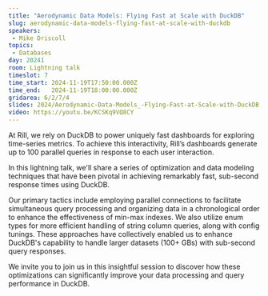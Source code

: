 ```yaml
---
title: "Aerodynamic Data Models: Flying Fast at Scale with DuckDB"
slug: aerodynamic-data-models-flying-fast-at-scale-with-duckdb
speakers:
 - Mike Driscoll
topics: 
 - Databases
day: 20241
room: Lightning talk
timeslot: 7
time_start: 2024-11-19T17:50:00.000Z
time_end:   2024-11-19T18:00:00.000Z
gridarea: 6/2/7/4
slides: 2024/Aerodynamic-Data-Models_-Flying-Fast-at-Scale-with-DuckDB.pdf
video: https://youtu.be/KCSKq9VQ8CY
---
```


At Rill, we rely on DuckDB to power uniquely fast dashboards for exploring time-series metrics. To achieve this interactivity, Rill’s dashboards generate up to 100 parallel queries in response to each user interaction.
 
In this lightning talk, we'll share a series of optimization and data modeling techniques that have been pivotal in achieving remarkably fast, sub-second response times using DuckDB.
 
Our primary tactics include employing parallel connections to facilitate simultaneous query processing and organizing data in a chronological order to enhance the effectiveness of min-max indexes. We also utilize enum types for more efficient handling of string column queries, along with config tunings. These approaches have collectively enabled us to enhance DuckDB's capability to handle larger datasets (100+ GBs) with sub-second query responses.
 
We invite you to join us in this insightful session to discover how these optimizations can significantly improve your data processing and query performance in DuckDB.